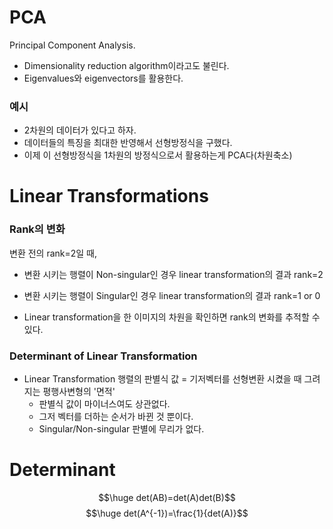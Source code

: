 # PCA
Principal Component Analysis.
- Dimensionality reduction algorithm이라고도 불린다.
- Eigenvalues와 eigenvectors를 활용한다.
### 예시
- 2차원의 데이터가 있다고 하자.
- 데이터들의 특징을 최대한 반영해서 선형방정식을 구했다.
- 이제 이 선형방정식을 1차원의 방정식으로서 활용하는게 PCA다(차원축소)
# Linear Transformations
### Rank의 변화
변환 전의 rank=2일 때,
- 변환 시키는 행렬이 Non-singular인 경우 linear transformation의 결과 rank=2
- 변환 시키는 행렬이 Singular인 경우 linear transformation의 결과 rank=1 or 0

- Linear transformation을 한 이미지의 차원을 확인하면 rank의 변화를 추적할 수 있다.
### Determinant of Linear Transformation
- Linear Transformation 행렬의 판별식 값 = 기저벡터를 선형변환 시켰을 때 그려지는 평행사변형의 '면적'
	- 판별식 값이 마이너스여도 상관없다.
	- 그저 벡터를 더하는 순서가 바뀐 것 뿐이다.
	- Singular/Non-singular 판별에 무리가 없다.
# Determinant
$$\huge det(AB)=det(A)det(B)$$
$$\huge det(A^{-1})=\frac{1}{det(A)}$$
